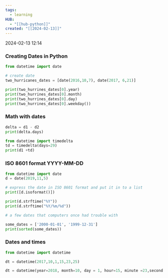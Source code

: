 ```yaml
---
tags:
  - learning
HUB:
  - "[[hub-python]]"
created: "[[2024-02-13]]"
---
```

2024-02-13  12:14

### Creating Dates in Python

```python
from datetime import date

# create date
two_hurricanes_dates = [date(2016,10,7), date(2017, 6,21)]

print(two_hurrines_dates[0].year)
print(two_hurrines_dates[0].month)
print(two_hurrines_dates[0].day)
print(two_hurrines_dates[0].weekday())
```


### Math with dates
```python
delta = d1 - d2
print(delta.days)
```

```python
from datetime import timedelta
td = timedelta(days=29)
print(d1 +td)

```

### ISO 8601 format YYYY-MM-DD
```python
from datetime import date
d = date(2019,11,5)

# express the date in ISO 8601 format and put it in to a list
print([d.isoformat()])

print(d.strftime("%Y"))
print(d.strftime("%Y/%m/%d"))

# a few dates that computers once had trouble with

some_dates = ['2000-01-01', '1999-12-31']
print(sorted(some_dates))
```

### Dates and times

```python
from datetime import datetime

dt = datetime(2017,10,1,15,23,25)
```

```python
dt = datetime(year=2018, month=10, day = 1, hour=15, minute =23,second =23, microsecond=50000)
```



